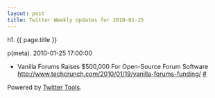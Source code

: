 ```yaml
---
layout: post
title: Twitter Weekly Updates for 2010-01-25
---
```


h1. {{ page.title }} 

p(meta). 2010-01-25 17:00:00

<ul class="aktt_tweet_digest">
	<li>Vanilla Forums Raises $500,000 For Open-Source Forum Software <a href="http://www.techcrunch.com/2010/01/19/vanilla-forums-funding/" rel="nofollow">http://www.techcrunch.com/2010/01/19/vanilla-forums-funding/</a> <a href="http://twitter.com/Joshua_C/statuses/7946411510">#</a></li>
</ul>
<p class="aktt_credit">Powered by <a href="http://alexking.org/projects/wordpress">Twitter Tools</a>.</p>